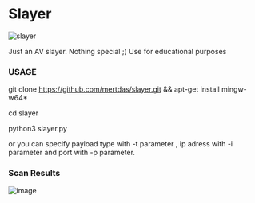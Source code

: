 # Slayer


![slayer](https://user-images.githubusercontent.com/48562581/152685082-aa292a0e-7683-4612-9105-ed34ec158e21.PNG)

Just an AV slayer. Nothing special ;)
Use for educational purposes

### USAGE
git clone https://github.com/mertdas/slayer.git && apt-get install mingw-w64*

cd slayer

python3 slayer.py

or you can specify payload type with -t parameter , ip adress with -i parameter and port with -p parameter.
### Scan Results

![image](https://user-images.githubusercontent.com/48562581/152684537-d445638f-c73b-46cb-a809-dfaa5a65b334.png)
